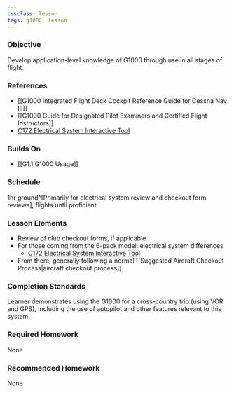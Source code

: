 ```yaml
---
cssclass: lesson
tags: g1000, lesson
---
```

### Objective
Develop application-level knowledge of G1000 through use in all stages of flight.

### References
- [[G1000 Integrated Flight Deck Cockpit Reference Guide for Cessna Nav III]]
- [[G1000 Guide for Designated Pilot Examiners and Certified Flight Instructors]]
- [C172 Electrical System Interactive Tool](https://mediafiles.aero.und.edu/aero.und.edu/aviation/trainers/c172s-electrical-system/)

### Builds On
- [[G1.1 G1000 Usage]]

### Schedule
1hr ground^[Primarily for electrical system review and checkout form reviews], flights until proficient

### Lesson Elements
- Review of club checkout forms, if applicable
- For those coming from the 6-pack model: electrical system differences
	- [C172 Electrical System Interactive Tool](https://mediafiles.aero.und.edu/aero.und.edu/aviation/trainers/c172s-electrical-system/)
- From there, generally following a normal [[Suggested Aircraft Checkout Process|aircraft checkout process]]

### Completion Standards
Learner demonstrates using the G1000 for a cross-country trip (using VOR and GPS), including the use of autopilot and other features relevant to this system.

### Required Homework
None

### Recommended Homework 
None